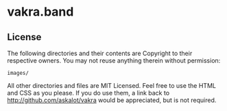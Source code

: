 # vakra.band


## License
The following directories and their contents are Copyright to their respective owners. You may not reuse anything therein without permission:

    images/

All other directories and files are MIT Licensed. Feel free to use the HTML and CSS as you please. If you do use them, a link back to http://github.com/askalot/vakra would be appreciated, but is not required.
